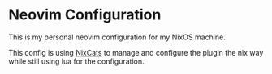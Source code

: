 # Neovim Configuration

This is my personal neovim configuration for my NixOS machine.

This config is using [NixCats](https://github.com/BirdeeHub/nixCats-nvim) to manage and configure the plugin the nix way while still using lua for the configuration.
